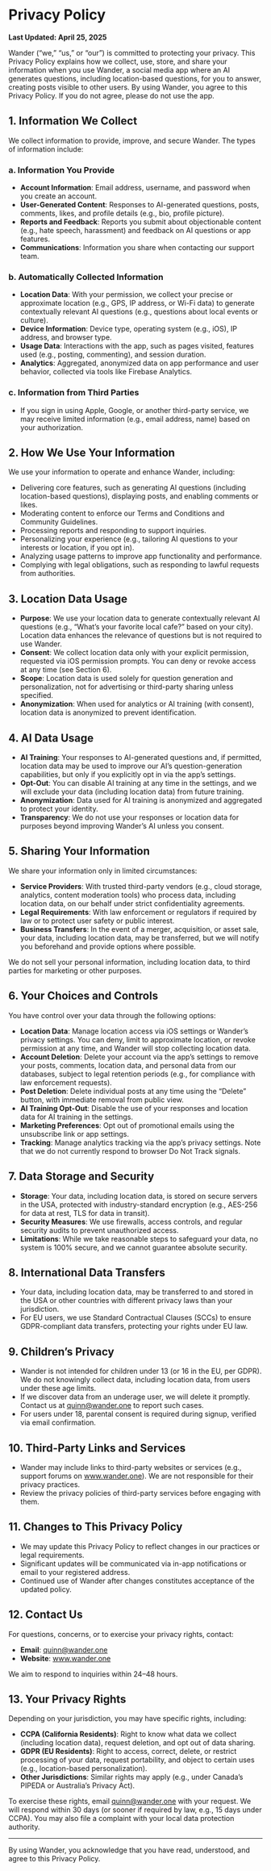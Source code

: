 # Privacy Policy

**Last Updated: April 25, 2025**

Wander (“we,” “us,” or “our”) is committed to protecting your privacy. This Privacy Policy explains how we collect, use, store, and share your information when you use Wander, a social media app where an AI generates questions, including location-based questions, for you to answer, creating posts visible to other users. By using Wander, you agree to this Privacy Policy. If you do not agree, please do not use the app.

## 1. Information We Collect
We collect information to provide, improve, and secure Wander. The types of information include:

### a. Information You Provide
- **Account Information**: Email address, username, and password when you create an account.
- **User-Generated Content**: Responses to AI-generated questions, posts, comments, likes, and profile details (e.g., bio, profile picture).
- **Reports and Feedback**: Reports you submit about objectionable content (e.g., hate speech, harassment) and feedback on AI questions or app features.
- **Communications**: Information you share when contacting our support team.

### b. Automatically Collected Information
- **Location Data**: With your permission, we collect your precise or approximate location (e.g., GPS, IP address, or Wi-Fi data) to generate contextually relevant AI questions (e.g., questions about local events or culture).
- **Device Information**: Device type, operating system (e.g., iOS), IP address, and browser type.
- **Usage Data**: Interactions with the app, such as pages visited, features used (e.g., posting, commenting), and session duration.
- **Analytics**: Aggregated, anonymized data on app performance and user behavior, collected via tools like Firebase Analytics.

### c. Information from Third Parties
- If you sign in using Apple, Google, or another third-party service, we may receive limited information (e.g., email address, name) based on your authorization.

## 2. How We Use Your Information
We use your information to operate and enhance Wander, including:
- Delivering core features, such as generating AI questions (including location-based questions), displaying posts, and enabling comments or likes.
- Moderating content to enforce our Terms and Conditions and Community Guidelines.
- Processing reports and responding to support inquiries.
- Personalizing your experience (e.g., tailoring AI questions to your interests or location, if you opt in).
- Analyzing usage patterns to improve app functionality and performance.
- Complying with legal obligations, such as responding to lawful requests from authorities.

## 3. Location Data Usage
- **Purpose**: We use your location data to generate contextually relevant AI questions (e.g., “What’s your favorite local cafe?” based on your city). Location data enhances the relevance of questions but is not required to use Wander.
- **Consent**: We collect location data only with your explicit permission, requested via iOS permission prompts. You can deny or revoke access at any time (see Section 6).
- **Scope**: Location data is used solely for question generation and personalization, not for advertising or third-party sharing unless specified.
- **Anonymization**: When used for analytics or AI training (with consent), location data is anonymized to prevent identification.

## 4. AI Data Usage
- **AI Training**: Your responses to AI-generated questions and, if permitted, location data may be used to improve our AI’s question-generation capabilities, but only if you explicitly opt in via the app’s settings.
- **Opt-Out**: You can disable AI training at any time in the settings, and we will exclude your data (including location data) from future training.
- **Anonymization**: Data used for AI training is anonymized and aggregated to protect your identity.
- **Transparency**: We do not use your responses or location data for purposes beyond improving Wander’s AI unless you consent.

## 5. Sharing Your Information
We share your information only in limited circumstances:
- **Service Providers**: With trusted third-party vendors (e.g., cloud storage, analytics, content moderation tools) who process data, including location data, on our behalf under strict confidentiality agreements.
- **Legal Requirements**: With law enforcement or regulators if required by law or to protect user safety or public interest.
- **Business Transfers**: In the event of a merger, acquisition, or asset sale, your data, including location data, may be transferred, but we will notify you beforehand and provide options where possible.

We do not sell your personal information, including location data, to third parties for marketing or other purposes.

## 6. Your Choices and Controls
You have control over your data through the following options:
- **Location Data**: Manage location access via iOS settings or Wander’s privacy settings. You can deny, limit to approximate location, or revoke permission at any time, and Wander will stop collecting location data.
- **Account Deletion**: Delete your account via the app’s settings to remove your posts, comments, location data, and personal data from our databases, subject to legal retention periods (e.g., for compliance with law enforcement requests).
- **Post Deletion**: Delete individual posts at any time using the “Delete” button, with immediate removal from public view.
- **AI Training Opt-Out**: Disable the use of your responses and location data for AI training in the settings.
- **Marketing Preferences**: Opt out of promotional emails using the unsubscribe link or app settings.
- **Tracking**: Manage analytics tracking via the app’s privacy settings. Note that we do not currently respond to browser Do Not Track signals.

## 7. Data Storage and Security
- **Storage**: Your data, including location data, is stored on secure servers in the USA, protected with industry-standard encryption (e.g., AES-256 for data at rest, TLS for data in transit).
- **Security Measures**: We use firewalls, access controls, and regular security audits to prevent unauthorized access.
- **Limitations**: While we take reasonable steps to safeguard your data, no system is 100% secure, and we cannot guarantee absolute security.

## 8. International Data Transfers
- Your data, including location data, may be transferred to and stored in the USA or other countries with different privacy laws than your jurisdiction.
- For EU users, we use Standard Contractual Clauses (SCCs) to ensure GDPR-compliant data transfers, protecting your rights under EU law.

## 9. Children’s Privacy
- Wander is not intended for children under 13 (or 16 in the EU, per GDPR). We do not knowingly collect data, including location data, from users under these age limits.
- If we discover data from an underage user, we will delete it promptly. Contact us at quinn@wander.one to report such cases.
- For users under 18, parental consent is required during signup, verified via email confirmation.

## 10. Third-Party Links and Services
- Wander may include links to third-party websites or services (e.g., support forums on www.wander.one). We are not responsible for their privacy practices.
- Review the privacy policies of third-party services before engaging with them.

## 11. Changes to This Privacy Policy
- We may update this Privacy Policy to reflect changes in our practices or legal requirements.
- Significant updates will be communicated via in-app notifications or email to your registered address.
- Continued use of Wander after changes constitutes acceptance of the updated policy.

## 12. Contact Us
For questions, concerns, or to exercise your privacy rights, contact:
- **Email**: quinn@wander.one
- **Website**: www.wander.one

We aim to respond to inquiries within 24–48 hours.

## 13. Your Privacy Rights
Depending on your jurisdiction, you may have specific rights, including:
- **CCPA (California Residents)**: Right to know what data we collect (including location data), request deletion, and opt out of data sharing.
- **GDPR (EU Residents)**: Right to access, correct, delete, or restrict processing of your data, request portability, and object to certain uses (e.g., location-based personalization).
- **Other Jurisdictions**: Similar rights may apply (e.g., under Canada’s PIPEDA or Australia’s Privacy Act).

To exercise these rights, email quinn@wander.one with your request. We will respond within 30 days (or sooner if required by law, e.g., 15 days under CCPA). You may also file a complaint with your local data protection authority.

---

By using Wander, you acknowledge that you have read, understood, and agree to this Privacy Policy.